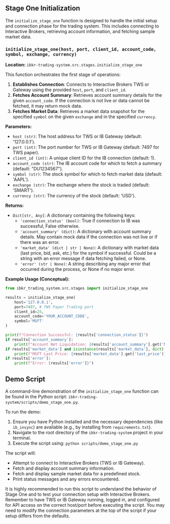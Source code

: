 ## Stage One Initialization

The `initialize_stage_one` function is designed to handle the initial setup and connection phase for the trading system. This includes connecting to Interactive Brokers, retrieving account information, and fetching sample market data.

### `initialize_stage_one(host, port, client_id, account_code, symbol, exchange, currency)`

**Location:** `ibkr-trading-system.src.stages.initialize_stage_one`

This function orchestrates the first stage of operations:

1.  **Establishes Connection**: Connects to Interactive Brokers TWS or Gateway using the provided `host`, `port`, and `client_id`.
2.  **Fetches Account Summary**: Retrieves account summary details for the given `account_code`. If the connection is not live or data cannot be fetched, it may return mock data.
3.  **Fetches Market Data**: Retrieves a market data snapshot for the specified `symbol` on the given `exchange` and in the specified `currency`.

**Parameters:**

*   `host (str)`: The host address for TWS or IB Gateway (default: '127.0.0.1').
*   `port (int)`: The port number for TWS or IB Gateway (default: 7497 for TWS paper).
*   `client_id (int)`: A unique client ID for the IB connection (default: 1).
*   `account_code (str)`: The IB account code for which to fetch a summary (default: "DU1234567").
*   `symbol (str)`: The stock symbol for which to fetch market data (default: 'AAPL').
*   `exchange (str)`: The exchange where the stock is traded (default: 'SMART').
*   `currency (str)`: The currency of the stock (default: 'USD').

**Returns:**

*   `Dict[str, Any]`: A dictionary containing the following keys:
    *   `'connection_status' (bool)`: True if connection to IB was successful, False otherwise.
    *   `'account_summary' (dict)`: A dictionary with account summary details. May contain mock data if the connection was not live or if there was an error.
    *   `'market_data' (dict | str | None)`: A dictionary with market data (last price, bid, ask, etc.) for the symbol if successful. Could be a string with an error message if data fetching failed, or None.
    *   `'error' (str | None)`: A string describing any major error that occurred during the process, or None if no major error.

**Example Usage (Conceptual):**

```python
from ibkr_trading_system.src.stages import initialize_stage_one

results = initialize_stage_one(
    host='127.0.0.1',
    port=7497, # TWS Paper Trading port
    client_id=25,
    account_code='YOUR_ACCOUNT_CODE',
    symbol='MSFT'
)

print(f"Connection Successful: {results['connection_status']}")
if results['account_summary']:
    print(f"Account Net Liquidation: {results['account_summary'].get('NetLiquidation')}")
if results['market_data'] and isinstance(results['market_data'], dict):
    print(f"MSFT Last Price: {results['market_data'].get('last_price')}")
if results['error']:
    print(f"Error: {results['error']}")
```

## Demo Script

A command-line demonstration of the `initialize_stage_one` function can be found in the Python script:
`ibkr-trading-system/scripts/demo_stage_one.py`.

To run the demo:
1. Ensure you have Python installed and the necessary dependencies (like `ib_insync`) are available (e.g., by installing from `requirements.txt`).
2. Navigate to the root directory of the `ibkr-trading-system` project in your terminal.
3. Execute the script using: `python scripts/demo_stage_one.py`

The script will:
- Attempt to connect to Interactive Brokers (TWS or IB Gateway).
- Fetch and display account summary information.
- Fetch and display sample market data for a predefined stock.
- Print status messages and any errors encountered.

It is highly recommended to run this script to understand the behavior of Stage One and to test your connection setup with Interactive Brokers.
Remember to have TWS or IB Gateway running, logged in, and configured for API access on the correct host/port before executing the script. You may need to modify the connection parameters at the top of the script if your setup differs from the defaults.
